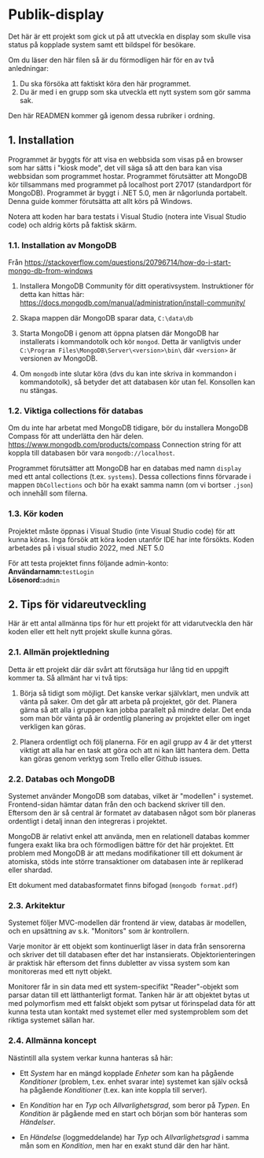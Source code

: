 # Publik-display

Det här är ett projekt som gick ut på att utveckla en display
som skulle visa status på kopplade system samt ett bildspel för
besökare.

Om du läser den här filen så är du förmodligen här för en av
två anledningar:

 1) Du ska försöka att faktiskt köra den här programmet.
 2) Du är med i en grupp som ska utveckla ett nytt system som gör
    samma sak.
    
Den här READMEN kommer gå igenom dessa rubriker i ordning.

## 1. Installation
Programmet är byggts för att visa en webbsida som visas på en browser
som har sätts i "kiosk mode", det vill säga så att den bara kan visa
webbsidan som programmet hostar. Programmet förutsätter att MongoDB
kör tillsammans med programmet på localhost port 27017 (standardport
för MongoDB). Programmet är byggt i .NET 5.0, men är någorlunda portabelt.
Denna guide kommer förutsätta att allt körs på Windows.

Notera att koden har bara testats i Visual Studio (notera inte Visual
Studio code) och aldrig körts på faktisk skärm.

### 1.1. Installation av MongoDB
Från
https://stackoverflow.com/questions/20796714/how-do-i-start-mongo-db-from-windows

 1) Installera MongoDB Community för ditt operativsystem. Instruktioner
    för detta kan hittas här:
    https://docs.mongodb.com/manual/administration/install-community/

 2) Skapa mappen där MongoDB sparar data, `C:\data\db`

 3) Starta MongoDB i genom att öppna platsen där MongoDB har installerats
    i kommandotolk och kör `mongod`.
    Detta är vanligtvis under
    `C:\Program Files\MongoDB\Server\<version>\bin\` där `<version>` är
    versionen av MongoDB.

 4) Om `mongodb` inte slutar köra (dvs du kan inte skriva in kommandon i
    kommandotolk), så betyder det att databasen kör utan fel. Konsollen
    kan nu stängas.

### 1.2. Viktiga collections för databas
Om du inte har arbetat med MongoDB tidigare, bör du installera MongoDB
Compass för att underlätta den här delen.
https://www.mongodb.com/products/compass
Connection string för att koppla till databasen bör vara
`mongodb://localhost`. 

Programmet förutsätter att MongoDB har en databas med namn `display` med ett
antal collections (t.ex. `systems`). Dessa collections finns förvarade i
mappen `DbCollections` och bör ha exakt samma namn (om vi bortser `.json`)
och innehåll som filerna.


### 1.3. Kör koden
Projektet måste öppnas i Visual Studio (inte Visual Studio code) för
att kunna köras. Inga försök att köra koden utanför IDE har inte
försökts. Koden arbetades på i visual studio 2022, med .NET 5.0

För att testa projektet finns följande admin-konto:<br>
__Användarnamn:__`testLogin`<br>
__Lösenord:__`admin`

## 2. Tips för vidareutveckling
Här är ett antal allmänna tips för hur ett projekt för att vidarutveckla
den här koden eller ett helt nytt projekt skulle kunna göras.

### 2.1. Allmän projektledning
Detta är ett projekt där där svårt att förutsäga hur lång tid en uppgift
kommer ta. Så allmänt har vi två tips:

 1) Börja så tidigt som möjligt. Det kanske verkar självklart, men undvik
    att vänta på saker. Om det går att arbeta på projektet, gör det.
    Planera gärna så att alla i gruppen kan jobba parallelt på mindre
    delar. Det enda som man bör vänta på är ordentlig planering av
    projektet eller om inget verkligen kan göras.
    
 2) Planera ordentligt och följ planerna. För en agil grupp av 4 är det
    ytterst viktigt att alla har en task att göra och att ni kan lätt
    hantera dem. Detta kan göras genom verktyg som Trello eller Github
    issues.
    
### 2.2. Databas och MongoDB
Systemet använder MongoDB som databas, vilket är "modellen" i systemet.
Frontend-sidan hämtar datan från den och backend skriver till den.
Eftersom den är så central är formatet av databasen något som bör
planeras ordentligt i detalj innan den integreras i projektet.

MongoDB är relativt enkel att använda, men en relationell databas kommer
fungera exakt lika bra och förmodligen bättre för det här projektet.
Ett problem med MongoDB är att medans modifikationer till ett dokument
är atomiska, stöds inte större transaktioner om databasen inte är
replikerad eller shardad.

Ett dokument med databasformatet finns bifogad (`mongodb format.pdf`)

### 2.3. Arkitektur
Systemet följer MVC-modellen där frontend är view, databas är modellen,
och en upsättning av s.k. "Monitors" som är kontrollern.

Varje monitor är ett objekt som kontinuerligt läser in data från
sensorerna och skriver det till databasen efter det har
instansierats. Objektorienteringen är praktisk här eftersom det finns
dubletter av vissa system som kan monitoreras med ett nytt objekt.

Monitorer får in sin data med ett system-specifikt "Reader"-objekt som
parsar datan till ett lätthanterligt format.
Tanken här är att objektet bytas ut med polymorfism med ett falskt
objekt som pytsar ut förinspelad data för att kunna testa utan kontakt
med systemet eller med systemproblem som det riktiga systemet sällan
har.

### 2.4. Allmänna koncept
Nästintill alla system verkar kunna hanteras så här:

 * Ett *System* har en mängd kopplade *Enheter* som kan ha pågående
   *Konditioner* (problem, t.ex. enhet svarar inte) systemet kan själv
   också ha pågående *Konditioner* (t.ex. kan inte koppla till server).
   
 * En *Kondition* har en *Typ* och *Allvarlighetsgrad*, som beror på
   *Typen*. En *Kondition* är pågående med en start och början som bör 
   hanteras som *Händelser*.

 * En *Händelse* (loggmeddelande) har *Typ* och *Allvarlighetsgrad* i
   samma mån som en *Kondition*, men har en exakt stund där den har hänt.

